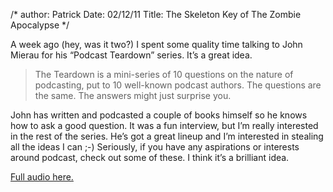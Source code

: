 /*
author: Patrick
Date: 02/12/11 
Title: The Skeleton Key of The Zombie Apocalypse
*/

A week ago (hey, was it two?) I spent some quality time talking to John Mierau for his “Podcast Teardown” series. It’s a great idea.

> The Teardown is a mini-series of 10 questions on the nature of podcasting, put to 10 well-known podcast authors. The questions are the same. The answers might just surprise you.

John has written and podcasted a couple of books himself so he knows how to ask a good question. It was a fun interview, but I’m really interested in the rest of the series. He’s got a great lineup and I’m interested in stealing all the ideas I can ;-) Seriously, if you have any aspirations or interests around podcast, check out some of these. I think it’s a brilliant idea.

[Full audio here.](http://johnmierau.wordpress.com/2011/01/31/the-podcast-teardown-2-patrick-e-mclean/)